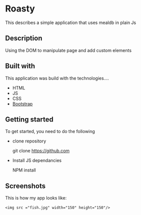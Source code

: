 # Roasty
This describes a simple application that uses mealdb in plain Js

## Description
Using the DOM to manipulate page and add custom elements

## Built with
This application was build with the technologies....

- HTML
- JS
- CSS
- [Bootstrap](https://getbootstrap.com)

## Getting started

To get started, you need to do the following

- clone repository
 
    git clone https://github.com

- Install JS dependancies

    NPM install

## Screenshots

This is how my app looks like: 

    <img src ="fish.jpg" width="150" height="150"/>